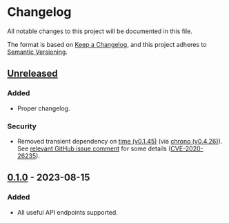 # Changelog

All notable changes to this project will be documented in this file.

The format is based on [Keep a Changelog](https://keepachangelog.com/en/1.0.0/),
and this project adheres to [Semantic Versioning](https://semver.org/spec/v2.0.0.html).

## [Unreleased]

### Added

 - Proper changelog.

### Security

 - Removed transient dependency on [time (v0.1.45)][time_0.1.45]
   (via [chrono (v0.4.26)][chrono_0.4.26]).
   See [relevant GitHub issue comment][chrono_time_cve_issue] for some details
   ([CVE-2020-26235][]).

[time_0.1.45]: https://crates.io/crates/time/0.1.45
[chrono_0.4.26]: https://crates.io/crates/chrono/0.4.26
[chrono_time_cve_issue]: https://github.com/chronotope/chrono/issues/602#issuecomment-1242149249
[CVE-2020-26235]: https://cve.circl.lu/cve/CVE-2020-26235

## [0.1.0] - 2023-08-15

### Added

 - All useful API endpoints supported.

[unreleased]: https://github.com/Sharparam/facti/compare/api/v0.1.0...HEAD
[0.1.0]: https://github.com/Sharparam/facti/releases/tag/api/v0.1.0
